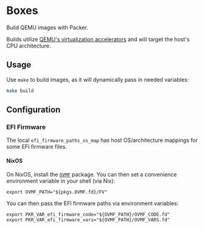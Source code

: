 # Boxes

Build QEMU images with Packer.

Builds utilize [QEMU's virtualization accelerators](https://www.qemu.org/docs/master/system/introduction.html#virtualisation-accelerators) and will target the host's CPU architecture.

## Usage

Use `make` to build images, as it will dynamically pass in needed variables:

```sh
make build
```

## Configuration

### EFI Firmware

The local `efi_firmware_paths_os_map` has host OS/architecture mappings for some EFI firmware files.

#### NixOS

On NixOS, install the [`OVMF`](https://search.nixos.org/packages?channel=24.05&show=OVMF&from=0&size=50&sort=relevance&type=packages&query=OVMF) package. You can then set a convenience environment variable in your shell (via Nix):

```
export OVMF_PATH="${pkgs.OVMF.fd}/FV"
```

You can then pass the EFI firmware paths via environment variables:

```
export PKR_VAR_efi_firmware_code="${OVMF_PATH}/OVMF_CODE.fd"
export PKR_VAR_efi_firmware_vars="${OVMF_PATH}/OVMF_VARS.fd"
```